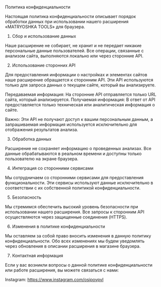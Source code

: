 Политика конфиденциальности

Настоящая политика конфиденциальности описывает порядок обработки данных при использовании нашего расширения «MATRYOSHKA TOOLS» для браузера.

1. Сбор и использование данных

Наше расширение не собирает, не хранит и не передает никакие персональные данные пользователей. Все операции, связанные с анализом сайта, выполняются локально или через сторонние API.

2. Использование сторонних API

Для предоставления информации о настройках и элементах сайтов наше расширение обращается к сторонним API. Эти API используются только для запроса данных о текущем сайте, который вы анализируете.

Передаваемая информация: На сторонние API отправляется только URL сайта, который анализируется.
Получаемая информация: В ответ от API предоставляется только техническая или аналитическая информация о сайте.

Важно: Эти API не получают доступ к вашим персональным данным, а запрашиваемая информация используется исключительно для отображения результатов анализа.

3. Обработка данных

Расширение не сохраняет информацию о проведенных анализах. Все данные обрабатываются в реальном времени и доступны только пользователю на экране браузера.

4. Интеграция со сторонними сервисами

Мы сотрудничаем со сторонними сервисами для предоставления функциональности. Эти сервисы используют данные исключительно в соответствии с их собственной политикой конфиденциальности.

5. Безопасность

Мы стремимся обеспечить высокий уровень безопасности при использовании нашего расширения. Все запросы к сторонним API осуществляются через защищенные соединения (HTTPS).

6. Изменения в политике конфиденциальности

Мы оставляем за собой право вносить изменения в данную политику конфиденциальности. Обо всех изменениях мы будем уведомлять через обновления в описании расширения в магазине браузера.

7. Контактная информация

Если у вас возникли вопросы о данной политике конфиденциальности или работе расширения, вы можете связаться с нами:

Instagram: https://www.instagram.com/osipovpvl